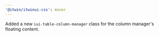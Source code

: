 ```yaml
---
'@itwin/itwinui-css': minor
---
```


Added a new `iui-table-column-manager` class for the column manager's floating content.
